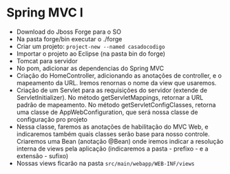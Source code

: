 # Spring MVC I

- Download do Jboss Forge para o SO
- Na pasta forge/bin executar o ./forge
- Criar um projeto:
    ``project-new --named casadocodigo``
- Importar o projeto ao Eclipse (na pasta bin do forge)
- Tomcat para servidor
- No pom, adicionar as dependencias do Spring MVC
- Criação do HomeController, adicionando as anotações de controller, e o mapeamento da URL. Iremos renornas o nome da view que usaremos.
- Criação de um Servlet para as requisições do servidor (extende de ServletInitializer). No método getServletMappings, retornar a URL padrão de mapeamento. No método getServletConfigClasses, retorna uma classe de AppWebConfiguration, que será nossa classe de configuração pro projeto
- Nessa classe, faremos as anotações de habilitação do MVC Web, e indicaremos também quais classes serão base para nosso controle. Criaremos uma Bean (anotação @Bean) onde iremos indicar a resolução interna de views pela aplicação (indicaremos a pasta - prefixo - e a extensão - sufixo)
- Nossas views ficarão na pasta ``src/main/webapp/WEB-INF/views``